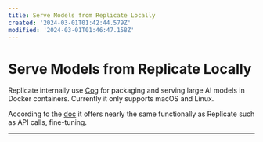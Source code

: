 ```yaml
---
title: Serve Models from Replicate Locally
created: '2024-03-01T01:42:44.579Z'
modified: '2024-03-01T01:46:47.158Z'
---
```


# Serve Models from Replicate Locally

Replicate internally use [Cog](https://github.com/replicate/cog) for packaging and serving large AI models in Docker containers. Currently it only supports macOS and Linux.

According to the [doc](https://cog.run/) it offers nearly the same functionally as Replicate such as API calls, fine-tuning.

---


